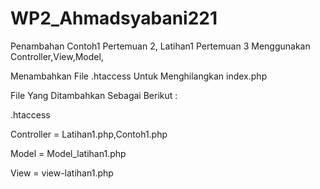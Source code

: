 # WP2_Ahmadsyabani221
Penambahan Contoh1 Pertemuan 2, Latihan1 Pertemuan 3 Menggunakan Controller,View,Model,

Menambahkan File .htaccess Untuk Menghilangkan index.php

File Yang Ditambahkan Sebagai Berikut :

.htaccess


Controller = Latihan1.php,Contoh1.php

Model = Model_latihan1.php

View = view-latihan1.php
